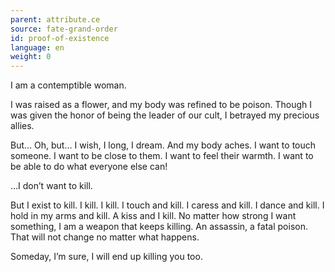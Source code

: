 ```yaml
---
parent: attribute.ce
source: fate-grand-order
id: proof-of-existence
language: en
weight: 0
---
```


I am a contemptible woman.

I was raised as a flower, and my body was refined to be poison.
Though I was given the honor of being the leader of our cult, I betrayed my precious allies.

But…
Oh, but…
I wish, I long, I dream.
And my body aches.
I want to touch someone.
I want to be close to them.
I want to feel their warmth.
I want to be able to do what everyone else can!

…I don’t want to kill.

But I exist to kill.
I kill. I kill. I touch and kill. I caress and kill. I dance and kill.
I hold in my arms and kill. A kiss and I kill.
No matter how strong I want something, I am a weapon that keeps killing. An assassin, a fatal poison.
That will not change no matter what happens.

Someday,
I’m sure,
I will end up killing you too.
